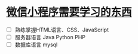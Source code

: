 # [微信小程序需要学习的东西](https://github.com/haoz0x139/myblog/issues/5)

- [ ]  熟练掌握HTML语言、CSS、JavaScript
- [ ]  服务器语言 Java Python PHP
- [ ]  数据库语言 mysql
